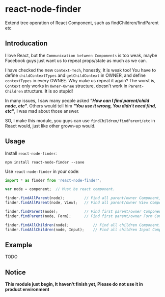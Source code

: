 # react-node-finder

Extend tree operation of React Component, such as findChildren/findParent etc

## Introducation

I love React, but the `Communication between Components` is too weak, maybe Facebook guys just want us to repeat props/state as much as we can.

I have checked the new `Context-Tech`, honestly, It is weak too! You have to define `childContextTypes` and `getChildContext` in OWNER, and define `contextTypes` in every OWNEE. Why make us repeat it again? The worst is, `Context` only works in `Owner-Ownee` structure, doesn't work in `Parent-Children` structure. It is so stupid!  

In many issues, I saw many people asked **_"How can I find parent/child node, etc"_**. Others would tell him _**"You use it wrong, You didn't need find, etc"**_, I was mad about those answer.
  
SO, I make this module, you guys can use `findChildren/findParent/etc` in React would, just like other grown-up would.

## Usage

Install `react-node-finder`:

```shell
npm install react-node-finder --save
```

Use `react-node-finder` in your code:

```js
import * as finder from 'react-node-finder';

var node = component;  // Must be react component.

finder.findAllParent(node);         // Find all parent/owner Component, until root.
finder.findAllParent(node, View);   // Find all parent/owner View Component, until root.

finder.findParent(node);            // Find first parent/owner Component.
finder.findParent(node, Form);      // Find first parent/owner Form Component.

finder.findAllChildren(node);           // Find all children Component.
finder.findAllChildren(node, Input);    // Find all children Input Component.
```

## Example

TODO

## Notice

**This module just begin, It haven't finish yet, Please do not use it in product environment**